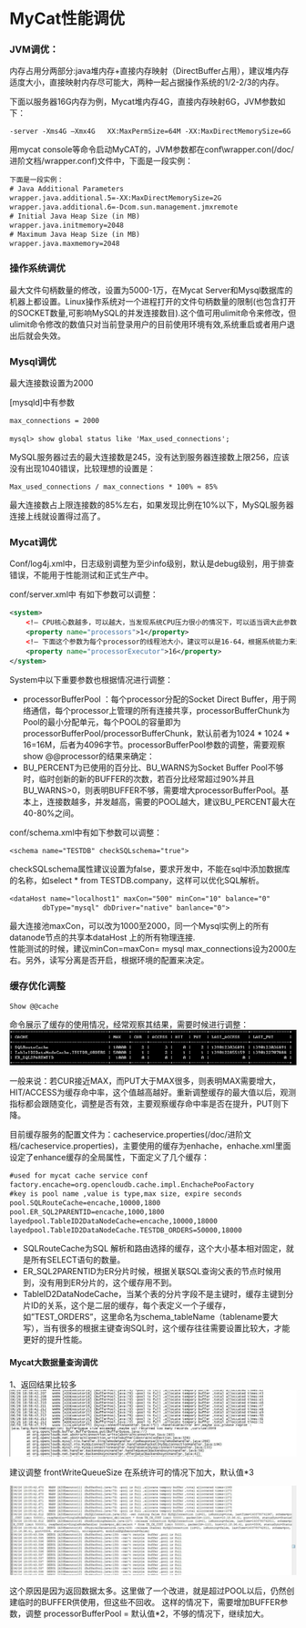 # MyCat性能调优

### JVM调优：    
内存占用分两部分:java堆内存+直接内存映射（DirectBuffer占用），建议堆内存适度大小，直接映射内存尽可能大，两种一起占据操作系统的1/2-2/3的内存。

下面以服务器16G内存为例，Mycat堆内存4G，直接内存映射6G，JVM参数如下：
```
-server -Xms4G –Xmx4G   XX:MaxPermSize=64M -XX:MaxDirectMemorySize=6G
```

用mycat console等命令启动MyCAT的，JVM参数都在conf\wrapper.con(/doc/进阶文档/wrapper.conf)文件中，下面是一段实例：
```
下面是一段实例：
# Java Additional Parameters
wrapper.java.additional.5=-XX:MaxDirectMemorySize=2G
wrapper.java.additional.6=-Dcom.sun.management.jmxremote
# Initial Java Heap Size (in MB)
wrapper.java.initmemory=2048
# Maximum Java Heap Size (in MB)
wrapper.java.maxmemory=2048
```

### 操作系统调优
最大文件句柄数量的修改，设置为5000-1万，在Mycat Server和Mysql数据库的机器上都设置。Linux操作系统对一个进程打开的文件句柄数量的限制(也包含打开的SOCKET数量,可影响MySQL的并发连接数目).这个值可用ulimit命令来修改，但ulimit命令修改的数值只对当前登录用户的目前使用环境有效,系统重启或者用户退出后就会失效。

### Mysql调优
最大连接数设置为2000

[mysqld]中有参数
```
max_connections = 2000

mysql> show global status like 'Max_used_connections';
```
MySQL服务器过去的最大连接数是245，没有达到服务器连接数上限256，应该没有出现1040错误，比较理想的设置是：
```
Max_used_connections / max_connections * 100% ≈ 85%
```
最大连接数占上限连接数的85%左右，如果发现比例在10%以下，MySQL服务器连接上线就设置得过高了。


### Mycat调优
Conf/log4j.xml中，日志级别调整为至少info级别，默认是debug级别，用于排查错误，不能用于性能测试和正式生产中。

conf/server.xml中 有如下参数可以调整：
```xml
<system>
    <!— CPU核心数越多，可以越大，当发现系统CPU压力很小的情况下，可以适当调大此参数，如4核心的4CPU，可以设置为16，24核心的可以最大设置为128——>
    <property name="processors">1</property>
    <!— 下面这个参数为每个processor的线程池大小，建议可以是16-64，根据系统能力来测试和确定。 ——>
    <property name="processorExecutor">16</property>
</system>
```

System中以下重要参数也根据情况进行调整：    
- processorBufferPool ：每个processor分配的Socket Direct Buffer，用于网络通信，每个processor上管理的所有连接共享，processorBufferChunk为Pool的最小分配单元，每个POOL的容量即为processorBufferPool/processorBufferChunk，默认前者为1024 * 1024 * 16=16M，后者为4096字节。processorBufferPool参数的调整，需要观察show @@processor的结果来确定：
- BU_PERCENT为已使用的百分比、BU_WARNS为Socket Buffer Pool不够时，临时创新的新的BUFFER的次数，若百分比经常超过90%并且BU_WARNS>0，则表明BUFFER不够，需要增大processorBufferPool。基本上，连接数越多，并发越高，需要的POOL越大，建议BU_PERCENT最大在40-80%之间。

conf/schema.xml中有如下参数可以调整：      
```
<schema name="TESTDB" checkSQLschema="true"> 
```
checkSQLschema属性建议设置为false，要求开发中，不能在sql中添加数据库的名称，如select * from TESTDB.company，这样可以优化SQL解析。

```
<dataHost name="localhost1" maxCon="500" minCon="10" balance="0" 
		dbType="mysql" dbDriver="native" banlance="0">
```
最大连接池maxCon，可以改为1000至2000，同一个Mysql实例上的所有datanode节点的共享本dataHost 上的所有物理连接.    
性能测试的时候，建议minCon=maxCon= mysql max_connections设为2000左右。另外，读写分离是否开启，根据环境的配置来决定。


### 缓存优化调整
```
Show @@cache
```
命令展示了缓存的使用情况，经常观察其结果，需要时候进行调整：
![cache](./images/cache.png)

一般来说：若CUR接近MAX，而PUT大于MAX很多，则表明MAX需要增大，HIT/ACCESS为缓存命中率，这个值越高越好。重新调整缓存的最大值以后，观测指标都会跟随变化，调整是否有效，主要观察缓存命中率是否在提升，PUT则下降。

目前缓存服务的配置文件为：cacheservice.properties(/doc/进阶文档/cacheservice.properties)，主要使用的缓存为enhache，enhache.xml里面设定了enhance缓存的全局属性，下面定义了几个缓存：
```
#used for mycat cache service conf
factory.encache=org.opencloudb.cache.impl.EnchachePooFactory
#key is pool name ,value is type,max size, expire seconds
pool.SQLRouteCache=encache,10000,1800
pool.ER_SQL2PARENTID=encache,1000,1800
layedpool.TableID2DataNodeCache=encache,10000,18000
layedpool.TableID2DataNodeCache.TESTDB_ORDERS=50000,18000
```

- SQLRouteCache为SQL 解析和路由选择的缓存，这个大小基本相对固定，就是所有SELECT语句的数量。
- ER_SQL2PARENTID为ER分片时候，根据关联SQL查询父表的节点时候用到，没有用到ER分片的，这个缓存用不到。
- TableID2DataNodeCache，当某个表的分片字段不是主键时，缓存主键到分片ID的关系，这个是二层的缓存，每个表定义一个子缓存，如”TEST_ORDERS”，这里命名为schema_tableName（tablename要大写），当有很多的根据主键查询SQL时，这个缓存往往需要设置比较大，才能更好的提升性能。


#### Mycat大数据量查询调优
1、返回结果比较多
![result01](./images/result01.png)

建议调整 frontWriteQueueSize 在系统许可的情况下加大，默认值*3

![result02](./images/result02.png)

这个原因是因为返回数据太多。这里做了一个改进，就是超过POOL以后，仍然创建临时的BUFFER供使用，但这些不回收。
这样的情况下，需要增加BUFFER参数，调整 processorBufferPool = 默认值*2，不够的情况下，继续加大。



